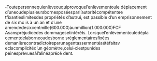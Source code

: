 ‐Toutepersonnequienlèveouquiprovoquel’enlèvementoule déplacement d’uneoudeplusieursbornesposéesparl’autoritécompétentee tfixantleslimitesdes propriétés d’autrui, est passible d’un emprisonnement de six mo is à un an et d’une amendedesixcentmille(600.000)àunmillion(1.000.000)FCF Asanspréjudicedes dommagesetintérêts.
Lorsquel’enlèvementouledépla cementdelaborneoudesborne sréglementairesfixées demanièrecontradictoireparunagentassermentéaétéfaitav eclacomplicitéd’un géomètre,celui‐ciestpunides peinesprévuesàl’alinéaprécé dent.